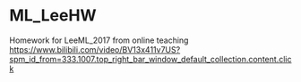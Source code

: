 # ML_LeeHW
Homework for LeeML_2017
from online teaching https://www.bilibili.com/video/BV13x411v7US?spm_id_from=333.1007.top_right_bar_window_default_collection.content.click
